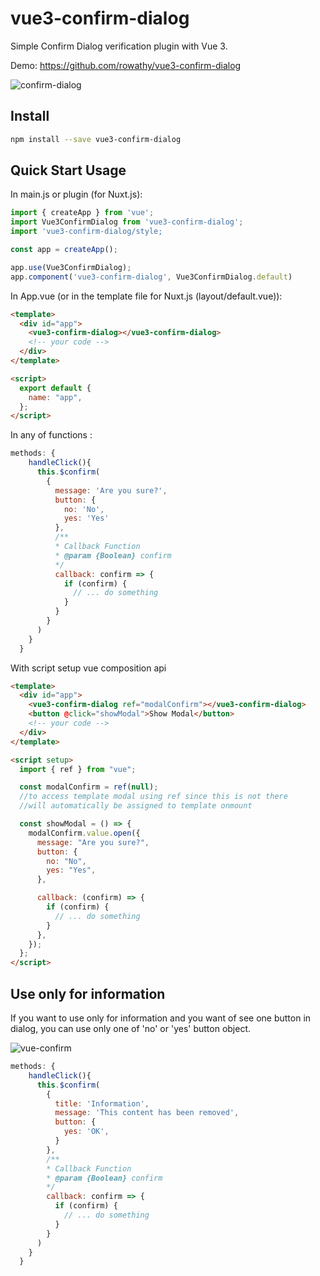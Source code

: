 # vue3-confirm-dialog

Simple Confirm Dialog verification plugin with Vue 3.

Demo: https://github.com/rowathy/vue3-confirm-dialog

![confirm-dialog](https://raw.githubusercontent.com/rowathy/vue3-confirm-dialog/main/src/assets/confirm-dialog.png)

## Install

```bash
npm install --save vue3-confirm-dialog
```

## Quick Start Usage

In main.js or plugin (for Nuxt.js):

```js
import { createApp } from 'vue';
import Vue3ConfirmDialog from 'vue3-confirm-dialog';
import 'vue3-confirm-dialog/style;

const app = createApp();

app.use(Vue3ConfirmDialog);
app.component('vue3-confirm-dialog', Vue3ConfirmDialog.default)
```

In App.vue (or in the template file for Nuxt.js (layout/default.vue)):

```html
<template>
  <div id="app">
    <vue3-confirm-dialog></vue3-confirm-dialog>
    <!-- your code -->
  </div>
</template>

<script>
  export default {
    name: "app",
  };
</script>
```

In any of functions :

```js
methods: {
    handleClick(){
      this.$confirm(
        {
          message: 'Are you sure?',
          button: {
            no: 'No',
            yes: 'Yes'
          },
          /**
          * Callback Function
          * @param {Boolean} confirm
          */
          callback: confirm => {
            if (confirm) {
              // ... do something
            }
          }
        }
      )
    }
  }
```

With script setup vue composition api

```html
<template>
  <div id="app">
    <vue3-confirm-dialog ref="modalConfirm"></vue3-confirm-dialog>
    <button @click="showModal">Show Modal</button>
    <!-- your code -->
  </div>
</template>

<script setup>
  import { ref } from "vue";

  const modalConfirm = ref(null);
  //to access template modal using ref since this is not there
  //will automatically be assigned to template onmount

  const showModal = () => {
    modalConfirm.value.open({
      message: "Are you sure?",
      button: {
        no: "No",
        yes: "Yes",
      },

      callback: (confirm) => {
        if (confirm) {
          // ... do something
        }
      },
    });
  };
</script>
```

## Use only for information

If you want to use only for information and you want of see one button in dialog, you can use only one of 'no' or 'yes' button object.

![vue-confirm](https://media.giphy.com/media/U3y0rmoC4SUySJxJqL/giphy.gif)

```js
methods: {
    handleClick(){
      this.$confirm(
        {
          title: 'Information',
          message: 'This content has been removed',
          button: {
          	yes: 'OK',
          }
        },
        /**
        * Callback Function
        * @param {Boolean} confirm
        */
        callback: confirm => {
          if (confirm) {
            // ... do something
          }
        }
      )
    }
  }
```
